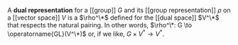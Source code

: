 A **dual representation** for a [[group]] $G$ and its [[group representation]] $\rho$ on a [[vector space]] $V$ is a $\rho^\*$ defined for the [[dual space]] $V^\*$ that respects the natural pairing. In other words, $\rho^\*: G \to \operatorname{GL}(V^\*)$ or, if we like, $G \times V^* \to V^*$.